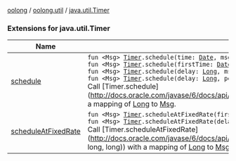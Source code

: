 [oolong](../../index.md) / [oolong.util](../index.md) / [java.util.Timer](./index.md)

### Extensions for java.util.Timer

| Name | Summary |
|---|---|
| [schedule](schedule.md) | `fun <Msg> `[`Timer`](http://docs.oracle.com/javase/6/docs/api/java/util/Timer.html)`.schedule(time: `[`Date`](http://docs.oracle.com/javase/6/docs/api/java/util/Date.html)`, msg: (`[`Long`](https://kotlinlang.org/api/latest/jvm/stdlib/kotlin/-long/index.html)`) -> `[`Msg`](schedule.md#Msg)`): `[`Sub`](../../oolong.platform/-sub/index.md)`<`[`Msg`](schedule.md#Msg)`>`<br>`fun <Msg> `[`Timer`](http://docs.oracle.com/javase/6/docs/api/java/util/Timer.html)`.schedule(firstTime: `[`Date`](http://docs.oracle.com/javase/6/docs/api/java/util/Date.html)`, period: `[`Long`](https://kotlinlang.org/api/latest/jvm/stdlib/kotlin/-long/index.html)`, msg: (`[`Long`](https://kotlinlang.org/api/latest/jvm/stdlib/kotlin/-long/index.html)`) -> `[`Msg`](schedule.md#Msg)`): `[`Sub`](../../oolong.platform/-sub/index.md)`<`[`Msg`](schedule.md#Msg)`>`<br>`fun <Msg> `[`Timer`](http://docs.oracle.com/javase/6/docs/api/java/util/Timer.html)`.schedule(delay: `[`Long`](https://kotlinlang.org/api/latest/jvm/stdlib/kotlin/-long/index.html)`, msg: (`[`Long`](https://kotlinlang.org/api/latest/jvm/stdlib/kotlin/-long/index.html)`) -> `[`Msg`](schedule.md#Msg)`): `[`Sub`](../../oolong.platform/-sub/index.md)`<`[`Msg`](schedule.md#Msg)`>`<br>`fun <Msg> `[`Timer`](http://docs.oracle.com/javase/6/docs/api/java/util/Timer.html)`.schedule(delay: `[`Long`](https://kotlinlang.org/api/latest/jvm/stdlib/kotlin/-long/index.html)`, period: `[`Long`](https://kotlinlang.org/api/latest/jvm/stdlib/kotlin/-long/index.html)`, msg: (`[`Long`](https://kotlinlang.org/api/latest/jvm/stdlib/kotlin/-long/index.html)`) -> `[`Msg`](schedule.md#Msg)`): `[`Sub`](../../oolong.platform/-sub/index.md)`<`[`Msg`](schedule.md#Msg)`>`<br>Call [Timer.schedule](http://docs.oracle.com/javase/6/docs/api/java/util/Timer.html#schedule(java.util.TimerTask, long)) with a mapping of [Long](https://kotlinlang.org/api/latest/jvm/stdlib/kotlin/-long/index.html) to [Msg](schedule.md#Msg). |
| [scheduleAtFixedRate](schedule-at-fixed-rate.md) | `fun <Msg> `[`Timer`](http://docs.oracle.com/javase/6/docs/api/java/util/Timer.html)`.scheduleAtFixedRate(firstTime: `[`Date`](http://docs.oracle.com/javase/6/docs/api/java/util/Date.html)`, period: `[`Long`](https://kotlinlang.org/api/latest/jvm/stdlib/kotlin/-long/index.html)`, msg: (`[`Long`](https://kotlinlang.org/api/latest/jvm/stdlib/kotlin/-long/index.html)`) -> `[`Msg`](schedule-at-fixed-rate.md#Msg)`): `[`Sub`](../../oolong.platform/-sub/index.md)`<`[`Msg`](schedule-at-fixed-rate.md#Msg)`>`<br>`fun <Msg> `[`Timer`](http://docs.oracle.com/javase/6/docs/api/java/util/Timer.html)`.scheduleAtFixedRate(delay: `[`Long`](https://kotlinlang.org/api/latest/jvm/stdlib/kotlin/-long/index.html)`, period: `[`Long`](https://kotlinlang.org/api/latest/jvm/stdlib/kotlin/-long/index.html)`, msg: (`[`Long`](https://kotlinlang.org/api/latest/jvm/stdlib/kotlin/-long/index.html)`) -> `[`Msg`](schedule-at-fixed-rate.md#Msg)`): `[`Sub`](../../oolong.platform/-sub/index.md)`<`[`Msg`](schedule-at-fixed-rate.md#Msg)`>`<br>Call [Timer.scheduleAtFixedRate](http://docs.oracle.com/javase/6/docs/api/java/util/Timer.html#scheduleAtFixedRate(java.util.TimerTask, long, long)) with a mapping of [Long](https://kotlinlang.org/api/latest/jvm/stdlib/kotlin/-long/index.html) to [Msg](schedule-at-fixed-rate.md#Msg). |
